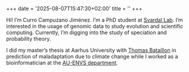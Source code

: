 +++
date = '2025-08-07T15:47:30+02:00'
title = ''
+++

Hi! I’m Curro Campuzano Jiménez. I’m a PhD student at [Svardal Lab](https://svardallab.wordpress.com). I’m interested in the usage of genomic data to study evolution and scientific computing. Currently, I’m digging into the study of speciation and probability theory.


I did my master’s thesis at Aarhus University with [Thomas Bataillon](https://pure.au.dk/portal/en/persons/tbata%40birc.au.dk) in prediction of maladaptation due to climate change while I worked as a bioinformatician at the [AU-ENVS department](https://envs.au.dk/en/).
